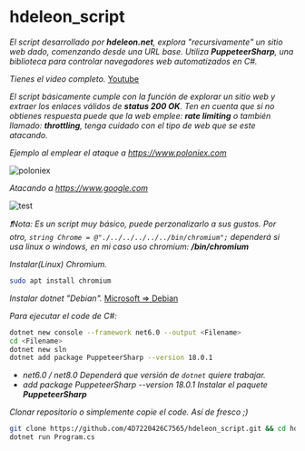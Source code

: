 # hdeleon_script
*El script desarrollado por **hdeleon.net**, explora "recursivamente" un sitio web dado, comenzando desde una URL base. Utiliza **PuppeteerSharp**, una biblioteca para controlar navegadores web automatizados en C#.*

*Tienes el video completo.*
[Youtube](https://www.youtube.com/watch?v=nwPCmrkSKqE)

*El script básicamente cumple con la función de explorar un sitio web y extraer los enlaces válidos de **status 200 OK**. Ten en cuenta que si no obtienes respuesta puede que la web emplee: **rate limiting** o también llamado: **throttling**, tenga cuidado con el tipo de web que se este atacando.*

*Ejemplo al emplear el ataque a https://www.poloniex.com*

![poloniex](https://github.com/4D7220426C7565/hdeleon_script/assets/171493198/9856b5ea-fd2b-42b0-9820-ff07121dcff4)

*Atacando a https://www.google.com*

![test](https://github.com/4D7220426C7565/hdeleon_script/assets/171493198/6a969599-4c6f-44b9-80a1-9f39fb0d2429)

*❗Nota: Es un script muy básico, puede perzonalizarlo a sus gustos. Por otro, ```string Chrome = @"./../../../../../bin/chromium";``` dependerá si usa linux o windows, en mi caso uso chromium: **/bin/chromium***

*Instalar(Linux) Chromium.*
```sh
sudo apt install chromium
```

*Instalar dotnet "Debian".*
[Microsoft => Debian](https://learn.microsoft.com/en-us/dotnet/core/install/linux-debian)

*Para ejecutar el code de C#:*

```sh
dotnet new console --framework net6.0 --output <Filename>
cd <Filename>
dotnet new sln
dotnet add package PuppeteerSharp --version 18.0.1
```
- *net6.0 / net8.0 Dependerá que versión de ```dotnet``` quiere trabajar.*
- *add package PuppeteerSharp --version 18.0.1 Instalar el paquete **PuppeteerSharp*** 

*Clonar repositorio o simplemente copie el code. Así de fresco ;)*

```sh
git clone https://github.com/4D7220426C7565/hdeleon_script.git && cd hdeleon_script
dotnet run Program.cs
```
